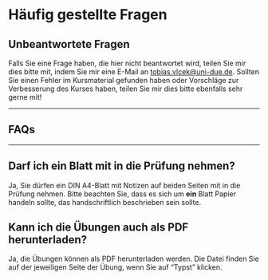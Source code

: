 # Häufig gestellte Fragen


## Unbeantwortete Fragen

Falls Sie eine Frage haben, die hier nicht beantwortet wird, teilen Sie
mir dies bitte mit, indem Sie mir eine E-Mail an
[tobias.vlcek@uni-due.de](mailto:tobias.vlcek@uni-due.de?subject=Produktionswirtschaft%3A%20%3CIhr%20Betreff%3E).
Sollten Sie einen Fehler im Kursmaterial gefunden haben oder Vorschläge
zur Verbesserung des Kurses haben, teilen Sie mir dies bitte ebenfalls
sehr gerne mit!

------------------------------------------------------------------------

## FAQs

------------------------------------------------------------------------

## Darf ich ein Blatt mit in die Prüfung nehmen?

Ja, Sie dürfen ein DIN A4-Blatt mit Notizen auf beiden Seiten mit in die
Prüfung nehmen. Bitte beachten Sie, dass es sich um **ein** Blatt Papier
handeln sollte, das handschriftlich beschrieben sein sollte.

## Kann ich die Übungen auch als PDF herunterladen?

Ja, die Übungen können als PDF herunterladen werden. Die Datei finden
Sie auf der jeweiligen Seite der Übung, wenn Sie auf “Typst” klicken.
